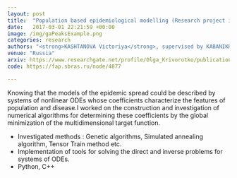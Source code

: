 ```yaml
---
layout: post
title:  "Population based epidemiological modelling (Research project in mathematics)"
date:   2017-03-01 22:21:59 +00:00
image: /img/gaPeaksExample.png
categories: research
authors: "<strong>KASHTANOVA Victoriya</strong>, supervised by KABANIKHIN Sergey and KRIVOROTKO Olga"
venue: "Russia"
arxiv: https://www.researchgate.net/profile/Olga_Krivorotko/publication/318262188_Inverse_problems_of_immunology_and_epidemiology/links/5a8be23c0f7e9b1a955609d7/Inverse-problems-of-immunology-and-epidemiology.pdf
code: https://fap.sbras.ru/node/4877

---
```

Knowing that the models of the epidemic spread could be described by systems of nonlinear ODEs whose coefficients characterize the features of population and disease.I worked on the construction and investigation of numerical algorithms for determining these coefficients by the global minimization of the multidimensional target function.
* Investigated methods : Genetic algorithms, Simulated annealing algorithm, Tensor Train method etc.
* Implementation of tools for solving the direct and inverse problems for systems of ODEs.
* Python, C++
